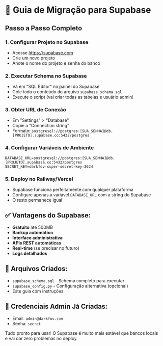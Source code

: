 # 🚀 Guia de Migração para Supabase

## Passo a Passo Completo

### 1. **Configurar Projeto no Supabase**
- Acesse https://supabase.com
- Crie um novo projeto
- Anote o nome do projeto e senha do banco

### 2. **Executar Schema no Supabase**
- Vá em "SQL Editor" no painel do Supabase
- Cole todo o conteúdo do arquivo `supabase_schema.sql`
- Execute o script (vai criar todas as tabelas e usuário admin)

### 3. **Obter URL de Conexão**
- Em "Settings" > "Database"
- Copie a "Connection string"
- Formato: `postgresql://postgres:[SUA_SENHA]@db.[PROJETO].supabase.co:5432/postgres`

### 4. **Configurar Variáveis de Ambiente**
```env
DATABASE_URL=postgresql://postgres:[SUA_SENHA]@db.[PROJETO].supabase.co:5432/postgres
SECRET_KEY=darkfov-super-secret-key-2024
```

### 5. **Deploy no Railway/Vercel**
- Supabase funciona perfeitamente com qualquer plataforma
- Configure apenas a variável `DATABASE_URL` com a string do Supabase
- O resto permanece igual

## ✅ **Vantagens do Supabase:**
- **Gratuito** até 500MB
- **Backup automático**
- **Interface administrativa** 
- **APIs REST automáticas**
- **Real-time** (se precisar no futuro)
- **Logs detalhados**

## 🎯 **Arquivos Criados:**
- `supabase_schema.sql` - Schema completo para executar
- `supabase_config.py` - Configuração alternativa (opcional)
- Este guia com instruções

## 👤 **Credenciais Admin Já Criadas:**
- Email: `admin@darkfov.com`
- Senha: `secret`

Tudo pronto para usar! O Supabase é muito mais estável que bancos locais e vai dar zero problemas no deploy.